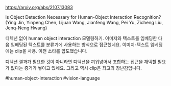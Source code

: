 https://arxiv.org/abs/2107.13083

Is Object Detection Necessary for Human-Object Interaction Recognition? (Ying Jin, Yinpeng Chen, Lijuan Wang, Jianfeng Wang, Pei Yu, Zicheng Liu, Jenq-Neng Hwang)

디텍션 없이 human object interaction 모델링하기. 이미지와 텍스트를 임베딩한 다음 임베딩된 텍스트를 분류기에 사용하는 방식으로 접근했네요. 이미지-텍스트 임베딩에는 clip을 사용. 이전 소타를 압도했습니다.

디텍션 결과가 필요한 것이 아니라면 디텍션을 끼워넣어서 조합하는 접근을 채택할 필요가 없다는 증거가 쌓이고 있네요. 그리고 역시 clip은 최고의 장난감입니다.

#human-object-interaction #vision-language 